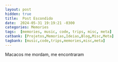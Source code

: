 ```yaml
---
layout: post
hidden: true
title:  Post Escondido
date:  2024-05-31 19:19:21 -0300
categories: Memories
tags:  [memories, music, code, trips, misc, meta]
catbank: [Projetos,Memorias,Ideias,Blog,Misc,Meta]
tagbank: [music,code,trips,memories,misc,meta]
---
```

Macacos me mordam, me encontraram
<!-- ![]() -->


